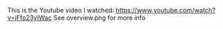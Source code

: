 This is the Youtube video I watched: https://www.youtube.com/watch?v=jFfo23yIWac
See overview.png for more info
